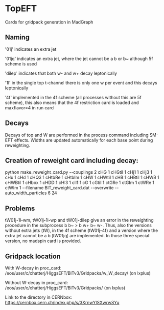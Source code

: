 # TopEFT
Cards for gridpack generation in MadGraph

## Naming 

'01j' indicates an extra jet

'01jq' indicates an extra jet, where the jet cannot be a b or b~ although 5f scheme is used

'dilep' indicates that both w- and w+ decay leptonically

'1l' in the single top t-channel there is only one w per event and this decays leptonically

'4f' implemented in the 4f scheme (all processes without this are 5f scheme), this also means that the 4f restriction card is loaded and maxflavor=4 in run card

 
## Decays

Decays of top and W are performed in the process command including SM-EFT effects. Widths are updated automatically for each base point during reweighting.

## Creation of reweight card including decay:

python make_reweight_card.py --couplings 2 cHG 1 cHGtil 1 cHj1 1 cHj3 1 cHu 1 cHd 1 cHQ3 1 cHtbRe 1 cHtbIm 1 cHW 1 cHWtil 1 cHB 1 cHBtil 1 cHWB 1 cHWBtil 1 cHbox 1 cHDD 1 cHl3 1 cll1 1 cG 1 cGtil 1 ctGRe 1 ctGIm 1 ctWRe 1 ctWIm 1 --filename BIT_reweight_card.dat --overwrite --auto_width_particles 6 24

## Problems

tW01j-1l-wm, tW01j-1l-wp and tW01j-dilep give an error in the reweighting procedure in the subprocess b b~ > b w+ b~ w-.
Thus, also the versions without extra jets (tW), in the 4f scheme (tW01j-4f) and a version where the extra jet cannot be a b (tW01jq) are implemented.
In those three special version, no madspin card is provided.

## Gridpack location 

With W-decay in proc_card: /eos/user/c/chatterj/HiggsEFT/BITv3/Gridpacks/w_W_decay/  (on lxplus)
 
Without W-decay in proc_card: /eos/user/c/chatterj/HiggsEFT/BITv3/Gridpacks/ (on lxplus)

Link to the directory in CERNbox: https://cernbox.cern.ch/index.php/s/3XrnwYISXwrwSYu
